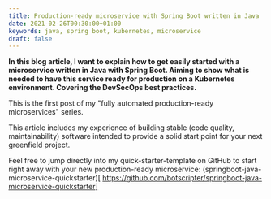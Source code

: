 ```yaml
---
title: Production-ready microservice with Spring Boot written in Java
date: 2021-02-26T00:30:00+01:00
keywords: java, spring boot, kubernetes, microservice
draft: false
---
```


**In this blog article, I want to explain how to get easily started with a microservice written in Java with Spring Boot. Aiming to show what is needed to have this service ready for production on a Kubernetes environment. Covering the DevSecOps best practices.**

This is the first post of my "fully automated production-ready microservices" series.

This article includes my experience of building stable (code quality, maintainability) software intended to provide a solid start point for your next greenfield project.

Feel free to jump directly into my quick-starter-template on GitHub to start right away with your new production-ready microservice: (springboot-java-microservice-quickstarter)[ https://github.com/botscripter/springboot-java-microservice-quickstarter]


